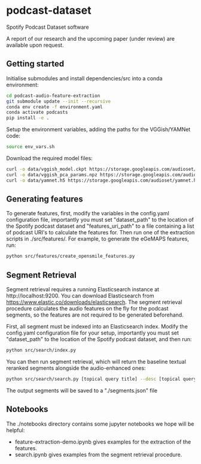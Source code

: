 # podcast-dataset

Spotify Podcast Dataset software

A report of our research and the upcoming paper (under review) are available upon request. 

## Getting started

Initialise submodules and install dependencies/src into a conda environment:

```bash
cd podcast-audio-feature-extraction
git submodule update --init --recursive
conda env create -f environment.yaml
conda activate podcasts
pip install -e .
```

Setup the environment variables, adding the paths for the VGGish/YAMNet code:

```bash
source env_vars.sh
```

Download the required model files:

```bash
curl -o data/vggish_model.ckpt https://storage.googleapis.com/audioset/vggish_model.ckpt
curl -o data/vggish_pca_params.npz https://storage.googleapis.com/audioset/vggish_pca_params.npz
curl -o data/yamnet.h5 https://storage.googleapis.com/audioset/yamnet.h5
```

## Generating features

To generate features, first, modify the variables in the config.yaml configuration file, importantly you must set "dataset_path" to the location of the Spotify podcast dataset and "features_uri_path" to a file containing a list of podcast URI's to calculate the features for. Then run one of the extraction scripts in ./src/features/. For example, to generate the eGeMAPS features, run:

```bash
python src/features/create_opensmile_features.py
```

## Segment Retrieval

Segment retrieval requires a running Elasticsearch instance at http://localhost:9200. You can download Elasticsearch from https://www.elastic.co/downloads/elasticsearch. The segment retrieval procedure calculates the audio features on the fly for the podcast segments, so the features are not required to be generated beforehand.

First, all segment must be indexed into an Elasticsearch index. Modify the config.yaml configuration file for your setup, importantly you must set "dataset_path" to the location of the Spotify podcast dataset, and then run:

```bash
python src/search/index.py
```

You can then run segment retrieval, which will return the baseline textual reranked segments alongside the audio-enhanced ones:

```bash
python src/search/search.py [topical query title] --desc [topical query description] -n [number of segments to retrieve]
```

The output segments will be saved to a "./segments.json" file

## Notebooks

The ./notebooks directory contains some jupyter notebooks we hope will be helpful:

- feature-extraction-demo.ipynb gives examples for the extraction of the features. 
- search.ipynb gives examples from the segment retrieval procedure.

